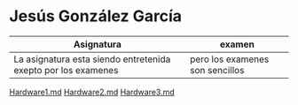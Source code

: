 # Jesús González García 
| Asignatura                                                    | examen                             |
|---------------------------------------------------------------|------------------------------------|
| La asignatura esta siendo entretenida exepto por los examenes | pero los examenes son sencillos    |


[Hardware1.md](https://github.com/jesusggarcia/mi_repo_git/blob/main/hardware/hardware1.md)
[Hardware2.md](https://github.com/jesusggarcia/mi_repo_git/blob/main/hardware/hardware2.md)
[Hardware3.md](https://github.com/Daniel-Sanchez-del-Campo/mi_repo_git_jesus/blob/main/hardware/hardware_daniel.md)
